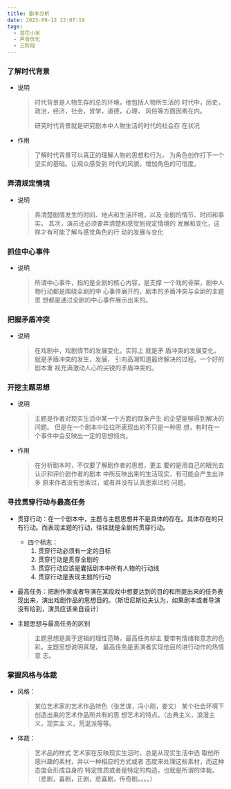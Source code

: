 ```yaml
---
title: 剧本分析
date: 2023-09-12 22:07:19
tags:
  - 苔花小米
  - 声音优化
  - 三阶段
---
```


### 了解时代背景

- 说明
    > 时代背景是人物生存的总的环境，他包括人物所生活的
    > 时代中，历史，政治，经济，社会，哲学，道德，心理，
    > 风俗等方面因素在内。
    > 
    > 研究时代背景就是研究剧本中人物生活的时代的社会存
    > 在状况
- 作用
    > 了解时代背景可以真正的理解人物的思想和行为，
    > 为角色创作打下一个坚实的基础。让观众感受到
    > 时代的风貌，增加角色的可信度。

### 弄清规定情境

- 说明
    > 弄清楚剧情发生的时间、地点和生活环境，以及
    > 全剧的情节、时间和事实。
    > 其次，演员还必须要弄清楚和感觉到规定情境的
    > 发展和变化，这样才有可能了解与感觉角色的行
    > 动的发展与变化

### 抓住中心事件

- 说明
    > 所谓中心事件，指的是全剧的核心内容，是支撑
    > 一个戏的骨架，剧中人物行动都是围绕全剧的中
    > 心事件展开的，剧本的矛盾冲突与全剧的主题思
    > 想都是通过全剧的中心事件展示出来的。

### 把握矛盾冲突

- 说明
    > 在戏剧中，戏剧情节的发展变化，实际上 就是矛
    > 盾冲突的发展变化，就是矛盾冲突的发生，发展，
    > 引向高潮知道最终解决的过程。一个好的剧本重
    > 视充满激动人心的尖锐的矛盾冲突的。

### 开挖主题思想

- 说明
    > 主题是作者对现实生活中某一个方面的现象产生
    > 的企望能够得到解决的问题。
    > 但是在一个剧本中往往所表现出的不只是一种思
    > 想，有时在一个事件中会反映出一定的思想倾向。
- 作用
    > 在分析剧本时，不仅要了解剧作者的思想，更主
    > 要的是用自己的眼光去认识和评价剧作者的剧本
    > 中所反映出来的生活现实，有可能会产生出许多
    > 原来作者没有思索过，或者并没有认真思索过的
    > 问题。

### 寻找贯穿行动与最高任务

- 贯穿行动：在一个剧本中，主题与主题思想并不是具体的存在。具体存在的只有行动。而表现主题的行动，往往就是全剧的贯穿行动。
  - 四个标志：
    1. 贯穿行动必须有一定的目标
    2. 贯穿行动是贯穿全剧的
    3. 贯穿行动应该是囊括剧本中所有人物的行动线
    4. 贯穿行动是表现主题的行动

- 最高任务：把剧作家或者导演在某段戏中想要达到的目的和所提出来的任务表现出来，演出戏剧作品的思想目的。（斯坦尼斯拉夫认为，如果剧本或者导演没有给到，演员应该亲自设计）
- 主题思想与最高任务的区别
    > 主题思想是属于逻辑的理性范畴，最高任务却主
    > 要带有情绪和意志的色彩。主题思想说明真理，
    > 最高任务是表演者实现他目的进行动作的热情意
    > 志。

### 掌握风格与体裁

- 风格：
    > 某位艺术家的艺术作品特色（张艺谋，冯小刚，姜文）
    > 某个社会环境下创造出来的艺术作品所共有的思
    > 想艺术的特点。（古典主义，浪漫主义，现实主
    > 义，荒诞派等等。
- 体裁：
    > 艺术品的样式
    > 艺术家在反映现实生活时，总是从现实生活中选
    > 取他所感兴趣的素材，并以一种相应的方式或者
    > 态度来处理这些素材，而这种态度会形成自身的
    > 特定性质或者是特定的构造，也就是所谓的体裁。
    > （悲剧，喜剧，正剧，悲喜剧，传奇剧。。。。）
